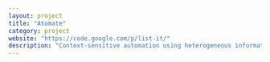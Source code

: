 ```yaml
---
layout: project
title: "Atomate"
category: project
website: "https://code.google.com/p/list-it/"
description: "Context-sensitive automation using heterogeneous information sources on the web."
---
```

